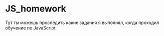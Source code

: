 # JS_homework
Тут ты можешь проследить какие задания я выполнял, когда проходил обучение по JavaScript
